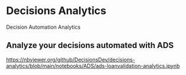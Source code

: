 # Decisions Analytics
Decision Automation Analytics

## Analyze your decisions automated with ADS
https://nbviewer.org/github/DecisionsDev/decisions-analytics/blob/main/notebooks/ADS/ads-loanvalidation-analytics.ipynb
